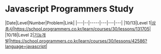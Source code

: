 # Javascript Programmers Study

|Date|Level|Number|Problem|Link|
|---|--|-----|---|---|---|
|10/13|Level 1|[삼총사](./Level%201/%EC%82%BC%EC%B4%9D%EC%82%AC.js)|https://school.programmers.co.kr/learn/courses/30/lessons/131705|
|10/18|Level 2|[기능개발](./Level%202/%EA%B8%B0%EB%8A%A5%EA%B0%9C%EB%B0%9C.js)|https://school.programmers.co.kr/learn/courses/30/lessons/42586?language=javascript|
